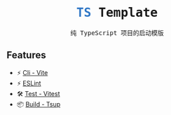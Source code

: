 <h1 align="center">
  <samp style="color: #3178c6"> TS </samp>
  <samp>Template</samp>
</h1>

<p align="center">
  <samp>纯 TypeScript 项目的启动模版</samp>
</p>


## Features

- ⚡️ [Cli - Vite](https://vitejs.dev/)
- ⚡️ [ESLint](https://github.com/antfu/eslint-config)
- 🛠 [Test - Vitest](https://vitest.dev/)
- 📦 [Build - Tsup](https://github.com/eghttps://tsup.egoist.sh/)
